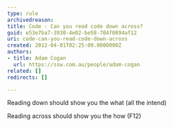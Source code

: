 ```yaml
---
type: rule
archivedreason: 
title: Code - Can you read code down across?
guid: e53e7ba7-3930-4e02-be58-704f0894af12
uri: code-can-you-read-code-down-across
created: 2012-04-01T02:25:09.0000000Z
authors:
- title: Adam Cogan
  url: https://ssw.com.au/people/adam-cogan
related: []
redirects: []

---
```



<p>Reading down should show you the what (all the intend)<br></p><p>​Reading across should show you the how (F12)</p> 
​​<br>
<br><excerpt class='endintro'></excerpt><br>



